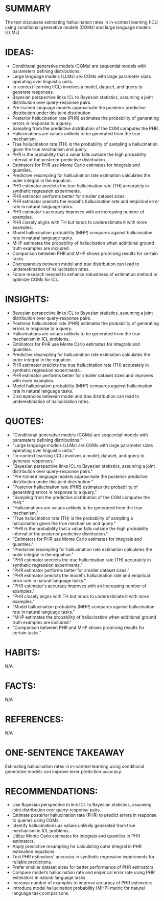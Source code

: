 # SUMMARY
The text discusses estimating hallucination rates in in-context learning (ICL) using conditional generative models (CGMs) and large language models (LLMs).

# IDEAS:
- Conditional generative models (CGMs) are sequential models with parameters defining distributions.
- Large language models (LLMs) are CGMs with large parameter sizes operating over linguistic units.
- In-context learning (ICL) involves a model, dataset, and query to generate responses.
- Bayesian perspective links ICL to Bayesian statistics, assuming a joint distribution over query-response pairs.
- Pre-trained language models approximate the posterior predictive distribution under this joint distribution.
- Posterior hallucination rate (PHR) estimates the probability of generating errors in response to a query.
- Sampling from the predictive distribution of the CGM computes the PHR.
- Hallucinations are values unlikely to be generated from the true mechanism.
- True hallucination rate (TH) is the probability of sampling a hallucination given the true mechanism and query.
- PHR is the probability that a value falls outside the high probability interval of the posterior predictive distribution.
- Estimators for PHR use Monte Carlo estimates for integrals and quantiles.
- Predictive resampling for hallucination rate estimation calculates the outer integral in the equation.
- PHR estimator predicts the true hallucination rate (TH) accurately in synthetic regression experiments.
- PHR estimator performs better for smaller dataset sizes.
- PHR estimator predicts the model's hallucination rate and empirical error rate in natural language tasks.
- PHR estimator's accuracy improves with an increasing number of examples.
- PHR closely aligns with TH but tends to underestimate it with more examples.
- Model hallucination probability (MHP) compares against hallucination rate in natural language tasks.
- MHP estimates the probability of hallucination when additional ground truth examples are included.
- Comparison between PHR and MHP shows promising results for certain tasks.
- Discrepancies between model and true distribution can lead to underestimation of hallucination rates.
- Future research needed to enhance robustness of estimation method or optimize CGMs for ICL.

# INSIGHTS:
- Bayesian perspective links ICL to Bayesian statistics, assuming a joint distribution over query-response pairs.
- Posterior hallucination rate (PHR) estimates the probability of generating errors in response to a query.
- Hallucinations are values unlikely to be generated from the true mechanism in ICL problems.
- Estimators for PHR use Monte Carlo estimates for integrals and quantiles.
- Predictive resampling for hallucination rate estimation calculates the outer integral in the equation.
- PHR estimator predicts the true hallucination rate (TH) accurately in synthetic regression experiments.
- PHR estimator performs better for smaller dataset sizes and improves with more examples.
- Model hallucination probability (MHP) compares against hallucination rate in natural language tasks.
- Discrepancies between model and true distribution can lead to underestimation of hallucination rates.

# QUOTES:
- "Conditional generative models (CGMs) are sequential models with parameters defining distributions."
- "Large language models (LLMs) are CGMs with large parameter sizes operating over linguistic units."
- "In-context learning (ICL) involves a model, dataset, and query to generate responses."
- "Bayesian perspective links ICL to Bayesian statistics, assuming a joint distribution over query-response pairs."
- "Pre-trained language models approximate the posterior predictive distribution under this joint distribution."
- "Posterior hallucination rate (PHR) estimates the probability of generating errors in response to a query."
- "Sampling from the predictive distribution of the CGM computes the PHR."
- "Hallucinations are values unlikely to be generated from the true mechanism."
- "True hallucination rate (TH) is the probability of sampling a hallucination given the true mechanism and query."
- "PHR is the probability that a value falls outside the high probability interval of the posterior predictive distribution."
- "Estimators for PHR use Monte Carlo estimates for integrals and quantiles."
- "Predictive resampling for hallucination rate estimation calculates the outer integral in the equation."
- "PHR estimator predicts the true hallucination rate (TH) accurately in synthetic regression experiments."
- "PHR estimator performs better for smaller dataset sizes."
- "PHR estimator predicts the model's hallucination rate and empirical error rate in natural language tasks."
- "PHR estimator's accuracy improves with an increasing number of examples."
- "PHR closely aligns with TH but tends to underestimate it with more examples."
- "Model hallucination probability (MHP) compares against hallucination rate in natural language tasks."
- "MHP estimates the probability of hallucination when additional ground truth examples are included."
- "Comparison between PHR and MHP shows promising results for certain tasks."

# HABITS:
N/A

# FACTS:
N/A

# REFERENCES:
N/A

# ONE-SENTENCE TAKEAWAY
Estimating hallucination rates in in-context learning using conditional generative models can improve error prediction accuracy.

# RECOMMENDATIONS:
- Use Bayesian perspective to link ICL to Bayesian statistics, assuming joint distribution over query-response pairs.
- Estimate posterior hallucination rate (PHR) to predict errors in response to queries using CGMs.
- Identify hallucinations as values unlikely generated from true mechanism in ICL problems.
- Utilize Monte Carlo estimates for integrals and quantiles in PHR estimators.
- Apply predictive resampling for calculating outer integral in PHR estimation equations.
- Test PHR estimators' accuracy in synthetic regression experiments for reliable predictions.
- Prefer smaller dataset sizes for better performance of PHR estimators.
- Compare model's hallucination rate and empirical error rate using PHR estimators in natural language tasks.
- Increase number of examples to improve accuracy of PHR estimators.
- Introduce model hallucination probability (MHP) metric for natural language task comparisons.